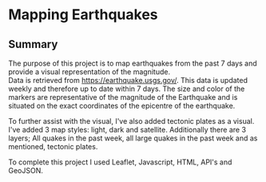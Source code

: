 # Mapping Earthquakes

## Summary  
The purpose of this project is to map earthquakes from the past 7 days and provide a visual representation of the magnitude.  
Data is retrieved from https://earthquake.usgs.gov/.  This data is updated weekly and therefore up to date within 7 days.  The size and color of the markers are representative of the magnitude of the Earthquake and is situated on the exact coordinates of the epicentre of the earthquake.

To further assist with the visual, I've also added tectonic plates as a visual.  I've added 3 map styles: light, dark and satellite.  Additionally there are 3 layers;  All quakes in the past week, all large quakes in the past week and as mentioned, tectonic plates.

To complete this project I used Leaflet, Javascript, HTML, API's and GeoJSON.
